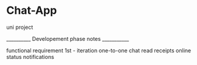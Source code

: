# Chat-App
uni project

__________ Developement phase notes ___________

functional requirement
    1st - iteration
        one-to-one chat
        read receipts
        online status
        notifications
